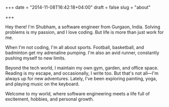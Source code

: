 +++
date = "2014-11-08T16:42:18+04:00"
draft = false
slug = "about"

+++


Hey there! I'm Shubham, a software engineer from Gurgaon, India. Solving problems is my passion, and I love coding. But life is more than just work for me.

When I'm not coding, I'm all about sports. Football, basketball, and badminton get my adrenaline pumping. I'm also an avid runner, constantly pushing myself to new limits.

Beyond the tech world, I maintain my own gym, garden, and office space. Reading is my escape, and occasionally, I write too. But that's not all—I'm always up for new adventures. Lately, I've been exploring painting, yoga, and playing music on the keyboard.

Welcome to my world, where software engineering meets a life full of excitement, hobbies, and personal growth.